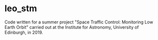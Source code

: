 # leo_stm
Code written for a summer project "Space Traffic Control: Monitoring Low Earth Orbit" carried out at the Institute for Astronomy, University of Edinburgh, in 2019.
